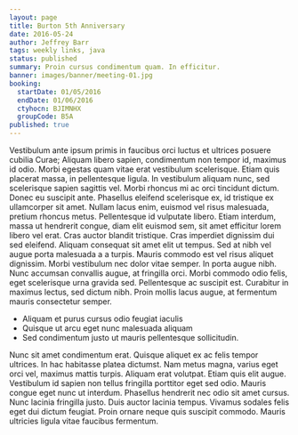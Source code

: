 ```yaml
---
layout: page
title: Burton 5th Anniversary
date: 2016-05-24
author: Jeffrey Barr
tags: weekly links, java
status: published
summary: Proin cursus condimentum quam. In efficitur.
banner: images/banner/meeting-01.jpg
booking:
  startDate: 01/05/2016
  endDate: 01/06/2016
  ctyhocn: BJIMNHX
  groupCode: B5A
published: true
---
```

Vestibulum ante ipsum primis in faucibus orci luctus et ultrices posuere cubilia Curae; Aliquam libero sapien, condimentum non tempor id, maximus id odio. Morbi egestas quam vitae erat vestibulum scelerisque. Etiam quis placerat massa, in pellentesque ligula. In vestibulum aliquam nunc, sed scelerisque sapien sagittis vel. Morbi rhoncus mi ac orci tincidunt dictum. Donec eu suscipit ante. Phasellus eleifend scelerisque ex, id tristique ex ullamcorper sit amet. Nullam lacus enim, euismod vel risus malesuada, pretium rhoncus metus.
Pellentesque id vulputate libero. Etiam interdum, massa ut hendrerit congue, diam elit euismod sem, sit amet efficitur lorem libero vel erat. Cras auctor blandit tristique. Cras imperdiet dignissim dui sed eleifend. Aliquam consequat sit amet elit ut tempus. Sed at nibh vel augue porta malesuada a a turpis. Mauris commodo est vel risus aliquet dignissim. Morbi vestibulum nec dolor vitae semper. In porta augue nibh. Nunc accumsan convallis augue, at fringilla orci. Morbi commodo odio felis, eget scelerisque urna gravida sed. Pellentesque ac suscipit est. Curabitur in maximus lectus, sed dictum nibh. Proin mollis lacus augue, at fermentum mauris consectetur semper.

* Aliquam et purus cursus odio feugiat iaculis
* Quisque ut arcu eget nunc malesuada aliquam
* Sed condimentum justo ut mauris pellentesque sollicitudin.

Nunc sit amet condimentum erat. Quisque aliquet ex ac felis tempor ultrices. In hac habitasse platea dictumst. Nam metus magna, varius eget orci vel, maximus mattis turpis. Aliquam erat volutpat. Etiam quis elit augue. Vestibulum id sapien non tellus fringilla porttitor eget sed odio. Mauris congue eget nunc ut interdum. Phasellus hendrerit nec odio sit amet cursus. Nunc lacinia fringilla justo. Duis auctor lacinia tempus. Vivamus sodales felis eget dui dictum feugiat. Proin ornare neque quis suscipit commodo. Mauris ultricies ligula vitae faucibus fermentum.

